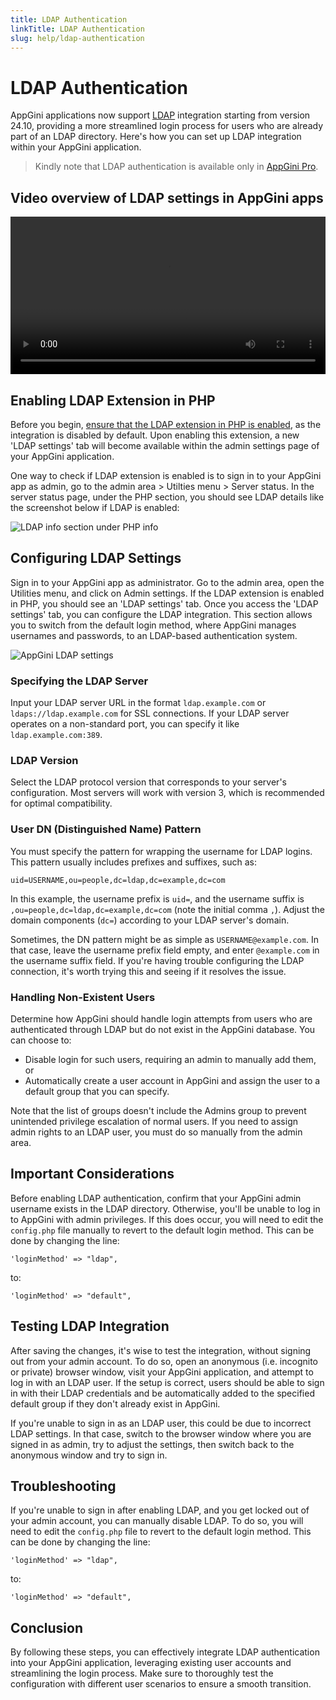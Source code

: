 ```yaml
---
title: LDAP Authentication
linkTitle: LDAP Authentication
slug: help/ldap-authentication
---
```


# LDAP Authentication

AppGini applications now support [LDAP](https://en.wikipedia.org/wiki/Lightweight_Directory_Access_Protocol) integration starting from version 24.10, providing a more streamlined login process for users who are already part of an LDAP directory. Here's how you can set up LDAP integration within your AppGini application.

> Kindly note that LDAP authentication is available only in [AppGini Pro](/appgini/order).

## Video overview of LDAP settings in AppGini apps

<video style="width: 100%; height: auto;" controls>
<source src="https://cdn.bigprof.com/screencasts/ldap-login-in-appgini-applications.mp4" type="video/mp4">
Your browser does not support the video tag.
</video>

## Enabling LDAP Extension in PHP

Before you begin, [ensure that the LDAP extension in PHP is enabled](/appgini/help/enable-php-ldap-extension/), as the integration is disabled by default. Upon enabling this extension, a new 'LDAP settings' tab will become available within the admin settings page of your AppGini application.

One way to check if LDAP extension is enabled is to sign in to your AppGini app as admin, go to the admin area > Utilties menu > Server status. In the server status page, under the PHP section, you should see LDAP details like the screenshot below if LDAP is enabled:

![LDAP info section under PHP info](https://cdn.bigprof.com/images/ldap-section-php-ini.png)

## Configuring LDAP Settings

Sign in to your AppGini app as administrator. Go to the admin area, open the Utilities menu, and click on Admin settings. If the LDAP extension is enabled in PHP, you should see an 'LDAP settings' tab. Once you access the 'LDAP settings' tab, you can configure the LDAP integration. This section allows you to switch from the default login method, where AppGini manages usernames and passwords, to an LDAP-based authentication system.

![AppGini LDAP settings](https://cdn.bigprof.com/images/ldap-settings.png)

### Specifying the LDAP Server

Input your LDAP server URL in the format `ldap.example.com` or `ldaps://ldap.example.com` for SSL connections. If your LDAP server operates on a non-standard port, you can specify it like `ldap.example.com:389`.

### LDAP Version

Select the LDAP protocol version that corresponds to your server's configuration. Most servers will work with version 3, which is recommended for optimal compatibility.

### User DN (Distinguished Name) Pattern

You must specify the pattern for wrapping the username for LDAP logins. This pattern usually includes prefixes and suffixes, such as:

```
uid=USERNAME,ou=people,dc=ldap,dc=example,dc=com
```

In this example, the username prefix is `uid=`, and the username suffix is `,ou=people,dc=ldap,dc=example,dc=com` (note the initial comma `,`). Adjust the domain components (`dc=`) according to your LDAP server's domain.

Sometimes, the DN pattern might be as simple as `USERNAME@example.com`. In that case, leave the username prefix field empty, and enter `@example.com` in the username suffix field. If you're having trouble configuring the LDAP connection, it's worth trying this and seeing if it resolves the issue.

### Handling Non-Existent Users

Determine how AppGini should handle login attempts from users who are authenticated through LDAP but do not exist in the AppGini database. You can choose to:

*   Disable login for such users, requiring an admin to manually add them, or
*   Automatically create a user account in AppGini and assign the user to a default group that you can specify.

Note that the list of groups doesn't include the Admins group to prevent unintended privilege escalation of normal users. If you need to assign admin rights to an LDAP user, you must do so manually from the admin area.

## Important Considerations

Before enabling LDAP authentication, confirm that your AppGini admin username exists in the LDAP directory. Otherwise, you'll be unable to log in to AppGini with admin privileges. If this does occur, you will need to edit the `config.php` file manually to revert to the default login method. This can be done by changing the line:

```
'loginMethod' => "ldap",
```

to:

```
'loginMethod' => "default",
```

## Testing LDAP Integration

After saving the changes, it's wise to test the integration, without signing out from your admin account. To do so, open an anonymous (i.e. incognito or private) browser window, visit your AppGini application, and attempt to log in with an LDAP user. If the setup is correct, users should be able to sign in with their LDAP credentials and be automatically added to the specified default group if they don't already exist in AppGini.

If you're unable to sign in as an LDAP user, this could be due to incorrect LDAP settings. In that case, switch to the browser window where you are signed in as admin, try to adjust the settings, then switch back to the anonymous window and try to sign in.

## Troubleshooting

If you're unable to sign in after enabling LDAP, and you get locked out of your admin account, you can manually disable LDAP. To do so, you will need to edit the `config.php` file to revert to the default login method. This can be done by changing the line:


```
'loginMethod' => "ldap",
```

to:

```
'loginMethod' => "default",
```

## Conclusion

By following these steps, you can effectively integrate LDAP authentication into your AppGini application, leveraging existing user accounts and streamlining the login process. Make sure to thoroughly test the configuration with different user scenarios to ensure a smooth transition.

